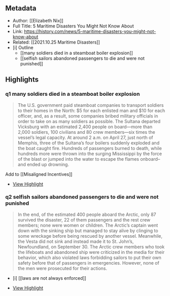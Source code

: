 ## Metadata
- Author: [[Elizabeth Nix]]
- Full Title: 5 Maritime Disasters You Might Not Know About
- Link: https://history.com/news/5-maritime-disasters-you-might-not-know-about
- Related: [[2021.10.25 Maritime Disasters]]
- [i] Outline
	- [[many soldiers died in a steamboat boiler explosion]]
	- [[selfish sailors abandoned passengers to die and were not punished]]

## Highlights

### q1 many soldiers died in a steamboat boiler explosion

> The U.S. government paid steamboat companies to transport soldiers to their homes in the North: $5 for each enlisted man and $10 for each officer, and, as a result, some companies bribed military officials in order to take on as many soldiers as possible. The Sultana departed Vicksburg with an estimated 2,400 people on board—more than 2,000 soldiers, 100 civilians and 80 crew members—six times the vessel’s legal capacity. At around 2 a.m. on April 27, just north of Memphis, three of the Sultana’s four boilers suddenly exploded and the boat caught fire. Hundreds of passengers burned to death, while hundreds more were thrown into the surging Mississippi by the force of the blast or jumped into the water to escape the flames onboard–and ended up drowning.

Add to [[Misaligned Incentives]]

 * [View Highlight](https://read.readwise.io/read/01fjx7fzte3d59vve8spemyqc2)

### q2 selfish sailors abandoned passengers to die and were not punished

> In the end, of the estimated 400 people aboard the Arctic, only 87 survived the disaster, 22 of them passengers and the rest crew members; none were women or children. The Arctic’s captain went down with the sinking ship but managed to stay alive by clinging to some wreckage before being rescued by another vessel. Meanwhile, the Vesta did not sink and instead made it to St. John’s, Newfoundland, on September 30. The Arctic crew members who took the lifeboats and abandoned ship were criticized in the media for their behavior, which also violated laws forbidding sailors to put their own safety before that of passengers in emergencies. However, none of the men were prosecuted for their actions.
- [i] [[laws are not always enforced]]

 * [View Highlight](https://read.readwise.io/read/01fjx7hfkrnnrzrn55z7gtb188)


